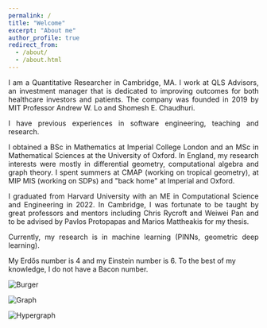 ```yaml
---
permalink: /
title: "Welcome"
excerpt: "About me"
author_profile: true
redirect_from: 
  - /about/
  - /about.html
---
```


<p style="text-align:justify"> I am a Quantitative Researcher in Cambridge, MA. I work at QLS Advisors, an investment manager that is dedicated to improving outcomes for both healthcare investors and patients. The company was founded in 2019 by MIT Professor Andrew W. Lo and Shomesh E. Chaudhuri. </p>

<p style="text-align:justify"> I have previous experiences in software engineering, teaching and research. </p>

<p style="text-align:justify"> I obtained a BSc in Mathematics at Imperial College London and an MSc in Mathematical Sciences at the University of Oxford. In England, my research interests were mostly in differential geometry, computational algebra and graph theory. I spent summers at CMAP (working on tropical geometry), at MIP MIS (working on SDPs) and "back home" at Imperial and Oxford.</p>

<p style="text-align:justify"> I graduated from Harvard University with an ME in Computational Science and Engineering in 2022. In Cambridge, I was fortunate to be taught by great professors and mentors including Chris Rycroft and Weiwei Pan and to be advised by Pavlos Protopapas and Marios Mattheakis for my thesis.</p>

<p style="text-align:justify"> Currently, my research is in machine learning (PINNs, geometric deep learning).</p>

My Erdős number is 4 and my Einstein number is 6. To the best of my knowledge, I do not have a Bacon number.

![Burger](https://raphaelpellegrin.github.io/images/Burger.png)


![Graph](https://raphaelpellegrin.github.io/images/graph.png)

![Hypergraph](https://raphaelpellegrin.github.io/images/hypergraph_random_walk.gif)







